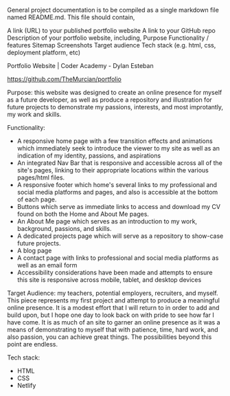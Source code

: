 
General project documentation is to be compiled as a single markdown file named README.md. This file should contain,

A link (URL) to your published portfolio website
A link to your GitHub repo
Description of your portfolio website, including,
Purpose
Functionality / features
Sitemap
Screenshots
Target audience
Tech stack (e.g. html, css, deployment platform, etc)



Portfolio Website | Coder Academy - Dylan Esteban
<!-- Link to deployed/published site-->
https://github.com/TheMurcian/portfolio

Purpose: this website was designed to create an online presence for myself as a future developer, as well as produce a repository and illustration for future projects to demonstrate my passions, interests, and most improtantly, my work and skills. 

Functionality: 
- A responsive home page with a few transition effects and animations which immediately seek to introduce the viewer to my site as well as an indication of my identity, passions, and aspirations 
- An integrated Nav Bar that is responsive and accessible across all of the site's pages, linking to their appropriate locations within the various pages/html files.
- A responsive footer which home's several links to my professional and social media platforms and pages, and also is accessible at the bottom of each page.  
- Buttons which serve as immediate links to access and download my CV found on both the Home and About Me pages.
- An About Me page which serves as an introduction to my work, background, passions, and skills. 
- A dedicated projects page which will serve as a repository to show-case future projects.
- A blog page 
- A contact page with links to professional and social media platforms as well as an email form
- Accessibility considerations have been made and attempts to ensure this site is responsive across mobile, tablet, and desktop devices


Target Audience: my teachers, potential employers, recruiters, and myself. This piece represents my first project and attempt to produce a meaningful online presence. It is a modest effort that I will return to in order to add and build upon, but I hope one day to look back on with pride to see how far I have come. It is as much of an site to garner an online presence as it was a means of demonstrating to myself that with patience, time, hard work, and also passion, you can achieve great things. The possibilities beyond this point are endless. 


Tech stack:
- HTML
- CSS
- Netlify
